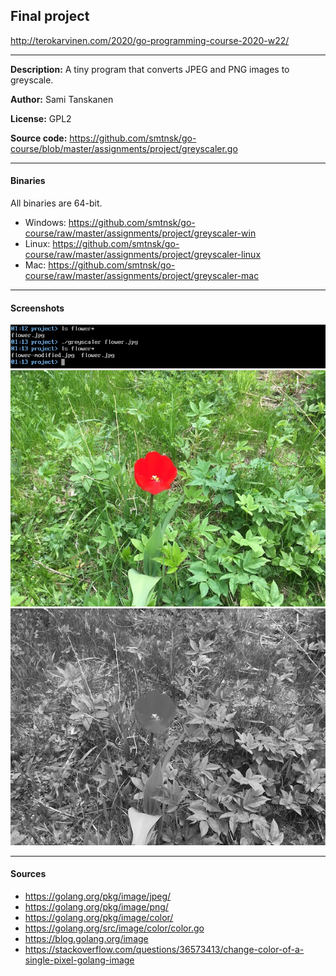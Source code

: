  ## Final project

http://terokarvinen.com/2020/go-programming-course-2020-w22/

---

**Description:** A tiny program that converts JPEG and PNG images to greyscale.

**Author:** Sami Tanskanen

**License:** GPL2

**Source code:** https://github.com/smtnsk/go-course/blob/master/assignments/project/greyscaler.go

---

#### Binaries

All binaries are 64-bit.

* Windows: https://github.com/smtnsk/go-course/raw/master/assignments/project/greyscaler-win
* Linux: https://github.com/smtnsk/go-course/raw/master/assignments/project/greyscaler-linux
* Mac: https://github.com/smtnsk/go-course/raw/master/assignments/project/greyscaler-mac

---

#### Screenshots

![screenshot-1](/assignments/project/screenshots/usage.png)
![screenshot-1](/assignments/project/screenshots/original-image.jpeg)
![screenshot-1](/assignments/project/screenshots/modified-image.jpeg)

---
#### Sources
* https://golang.org/pkg/image/jpeg/
* https://golang.org/pkg/image/png/
* https://golang.org/pkg/image/color/
* https://golang.org/src/image/color/color.go
* https://blog.golang.org/image
* https://stackoverflow.com/questions/36573413/change-color-of-a-single-pixel-golang-image

